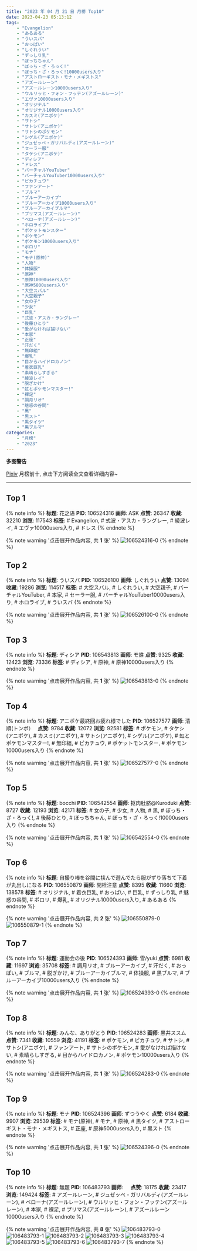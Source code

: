 ```yaml
---
title: "2023 年 04 月 21 日 月榜 Top10"
date: 2023-04-23 05:13:12
tags:
    - "Evangelion"
    - "あるある"
    - "ういスバ"
    - "おっぱい"
    - "しぐれうい"
    - "ずっしり乳"
    - "ぼっちちゃん"
    - "ぼっち・ざ・ろっく!"
    - "ぼっち・ざ・ろっく!10000users入り"
    - "アストローギスト・モナ・メギストス"
    - "アズールレーン"
    - "アズールレーン10000users入り"
    - "ウルリッヒ・フォン・フッテン(アズールレーン)"
    - "エヴァ10000users入り"
    - "オリジナル"
    - "オリジナル10000users入り"
    - "カスミ(アニポケ)"
    - "サトシ"
    - "サトシ(アニポケ)"
    - "サトシのポケモン"
    - "シゲル(アニポケ)"
    - "ジュゼッペ・ガリバルディ(アズールレーン)"
    - "セーラー服"
    - "タケシ(アニポケ)"
    - "ディシア"
    - "ドレス"
    - "バーチャルYouTuber"
    - "バーチャルYouTuber10000users入り"
    - "ピカチュウ"
    - "ファンアート"
    - "ブルマ"
    - "ブルーアーカイブ"
    - "ブルーアーカイブ10000users入り"
    - "ブルーアーカイブルマ"
    - "プリマス(アズールレーン)"
    - "ベローナ(アズールレーン)"
    - "ホロライブ"
    - "ポケットモンスター"
    - "ポケモン"
    - "ポケモン10000users入り"
    - "ポロリ"
    - "モナ"
    - "モナ(原神)"
    - "人物"
    - "体操服"
    - "原神"
    - "原神10000users入り"
    - "原神5000users入り"
    - "大空スバル"
    - "大空親子"
    - "女の子"
    - "少女"
    - "巨乳"
    - "式波・アスカ・ラングレー"
    - "後藤ひとり"
    - "愛がなければ描けない"
    - "本家"
    - "正座"
    - "汗だく"
    - "無印組"
    - "爆乳"
    - "目からハイドロカノン"
    - "着衣巨乳"
    - "素晴らしすぎる"
    - "綾波レイ"
    - "脱ぎかけ"
    - "虹とポケモンマスター!"
    - "裸足"
    - "調月リオ"
    - "魅惑の谷間"
    - "黑"
    - "黒スト"
    - "黒タイツ"
    - "黒ブルマ"
categories:
    - "月榜"
    - "2023"
---
```


<i class="fa fa-triangle-exclamation"></i>**多图警告**<i class="fa fa-triangle-exclamation"></i>

[Pixiv](https://www.pixiv.net/) 月榜前十, 点击下方阅读全文查看详细内容~

<!-- more -->

---

## Top 1

{% note info %}
**标题**: 花之语
**PID**: 106524316 **画师**: ASK
**点赞**: 26347 **收藏**: 32210 **浏览**: 117543
**标签**: # Evangelion, # 式波・アスカ・ラングレー, # 綾波レイ, # エヴァ10000users入り, # ドレス
{% endnote %}

{% note warning '点击展开作品内容, 共 **1** 张' %}
![106524316-0](https://i.pixiv.re/img-original/img/2023/03/25/00/01/14/106524316_p0.png)
{% endnote %}

## Top 2

{% note info %}
**标题**: ういスバ
**PID**: 106526100 **画师**: しぐれうい
**点赞**: 13094 **收藏**: 19286 **浏览**: 114517
**标签**: # 大空スバル, # しぐれうい, # 大空親子, # バーチャルYouTuber, # 本家, # セーラー服, # バーチャルYouTuber10000users入り, # ホロライブ, # ういスバ
{% endnote %}

{% note warning '点击展开作品内容, 共 **1** 张' %}
![106526100-0](https://i.pixiv.re/img-original/img/2023/03/25/00/40/24/106526100_p0.jpg)
{% endnote %}

## Top 3

{% note info %}
**标题**: ディシア
**PID**: 106543813 **画师**: モ誰
**点赞**: 9325 **收藏**: 12423 **浏览**: 73336
**标签**: # ディシア, # 原神, # 原神10000users入り
{% endnote %}

{% note warning '点击展开作品内容, 共 **1** 张' %}
![106543813-0](https://i.pixiv.re/img-original/img/2023/03/25/17/00/13/106543813_p0.jpg)
{% endnote %}

## Top 4

{% note info %}
**标题**: アニポケ最終回お疲れ様でした
**PID**: 106527577 **画师**: 清順(トンボ）　
**点赞**: 9784 **收藏**: 12072 **浏览**: 92581
**标签**: # ポケモン, # タケシ(アニポケ), # カスミ(アニポケ), # サトシ(アニポケ), # シゲル(アニポケ), # 虹とポケモンマスター!, # 無印組, # ピカチュウ, # ポケットモンスター, # ポケモン10000users入り
{% endnote %}

{% note warning '点击展开作品内容, 共 **1** 张' %}
![106527577-0](https://i.pixiv.re/img-original/img/2023/03/25/01/34/04/106527577_p0.png)
{% endnote %}

## Top 5

{% note info %}
**标题**: bocchi
**PID**: 106542554 **画师**: 抠肉肚脐@Kuroduki
**点赞**: 8727 **收藏**: 12193 **浏览**: 42171
**标签**: # 女の子, # 少女, # 人物, # 黑, # ぼっち・ざ・ろっく!, # 後藤ひとり, # ぼっちちゃん, # ぼっち・ざ・ろっく!10000users入り
{% endnote %}

{% note warning '点击展开作品内容, 共 **1** 张' %}
![106542554-0](https://i.pixiv.re/img-original/img/2023/03/25/16/05/57/106542554_p0.png)
{% endnote %}

## Top 6

{% note info %}
**标题**: 自撮り棒を谷間に挟んで遊んでたら服がずり落ちて下着が丸出しになる
**PID**: 106550879 **画师**: 開栓注意
**点赞**: 8395 **收藏**: 11660 **浏览**: 138578
**标签**: # オリジナル, # 着衣巨乳, # おっぱい, # 巨乳, # ずっしり乳, # 魅惑の谷間, # ポロリ, # 爆乳, # オリジナル10000users入り, # あるある
{% endnote %}

{% note warning '点击展开作品内容, 共 **2** 张' %}
![106550879-0](https://i.pixiv.re/img-original/img/2023/03/25/20/59/48/106550879_p0.jpg)
![106550879-1](https://i.pixiv.re/img-original/img/2023/03/25/20/59/48/106550879_p1.jpg)
{% endnote %}

## Top 7

{% note info %}
**标题**: 運動会の後
**PID**: 106524393 **画师**: 雪/yuki
**点赞**: 6981 **收藏**: 11697 **浏览**: 35708
**标签**: # 調月リオ, # ブルーアーカイブ, # 汗だく, # おっぱい, # ブルマ, # 脱ぎかけ, # ブルーアーカイブルマ, # 体操服, # 黒ブルマ, # ブルーアーカイブ10000users入り
{% endnote %}

{% note warning '点击展开作品内容, 共 **1** 张' %}
![106524393-0](https://i.pixiv.re/img-original/img/2023/03/25/00/01/48/106524393_p0.jpg)
{% endnote %}

## Top 8

{% note info %}
**标题**: みんな、ありがとう
**PID**: 106524283 **画师**: 黒井ススム
**点赞**: 7341 **收藏**: 10559 **浏览**: 41191
**标签**: # ポケモン, # ピカチュウ, # サトシ, # サトシ(アニポケ), # ファンアート, # サトシのポケモン, # 愛がなければ描けない, # 素晴らしすぎる, # 目からハイドロカノン, # ポケモン10000users入り
{% endnote %}

{% note warning '点击展开作品内容, 共 **1** 张' %}
![106524283-0](https://i.pixiv.re/img-original/img/2023/03/25/00/00/58/106524283_p0.jpg)
{% endnote %}

## Top 9

{% note info %}
**标题**: モナ
**PID**: 106524396 **画师**: ずつうやく
**点赞**: 6184 **收藏**: 9907 **浏览**: 29539
**标签**: # モナ(原神), # モナ, # 原神, # 黒タイツ, # アストローギスト・モナ・メギストス, # 正座, # 原神5000users入り, # 黒スト
{% endnote %}

{% note warning '点击展开作品内容, 共 **1** 张' %}
![106524396-0](https://i.pixiv.re/img-original/img/2023/03/25/00/01/50/106524396_p0.jpg)
{% endnote %}

## Top 10

{% note info %}
**标题**: 無題
**PID**: 106483793 **画师**: ㅤ
**点赞**: 18175 **收藏**: 23417 **浏览**: 149424
**标签**: # アズールレーン, # ジュゼッペ・ガリバルディ(アズールレーン), # ベローナ(アズールレーン), # ウルリッヒ・フォン・フッテン(アズールレーン), # 本家, # 裸足, # プリマス(アズールレーン), # アズールレーン10000users入り
{% endnote %}

{% note warning '点击展开作品内容, 共 **8** 张' %}
![106483793-0](https://i.pixiv.re/img-original/img/2023/03/23/18/50/22/106483793_p0.jpg)
![106483793-1](https://i.pixiv.re/img-original/img/2023/03/23/18/50/22/106483793_p1.jpg)
![106483793-2](https://i.pixiv.re/img-original/img/2023/03/23/18/50/22/106483793_p2.jpg)
![106483793-3](https://i.pixiv.re/img-original/img/2023/03/23/18/50/22/106483793_p3.jpg)
![106483793-4](https://i.pixiv.re/img-original/img/2023/03/23/18/50/22/106483793_p4.jpg)
![106483793-5](https://i.pixiv.re/img-original/img/2023/03/23/18/50/22/106483793_p5.jpg)
![106483793-6](https://i.pixiv.re/img-original/img/2023/03/23/18/50/22/106483793_p6.jpg)
![106483793-7](https://i.pixiv.re/img-original/img/2023/03/23/18/50/22/106483793_p7.jpg)
{% endnote %}
